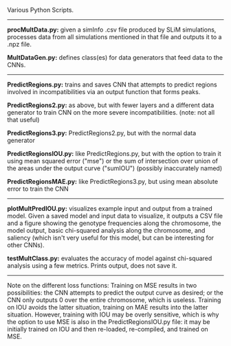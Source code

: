 Various Python Scripts.

---

**procMultData.py:** given a simInfo .csv file produced by SLiM simulations, processes data from all simulations mentioned in that file and outputs it to a .npz file.

**MultDataGen.py:** defines class(es) for data generators that feed data to the CNNs.

---

**PredictRegions.py:** trains and saves CNN that attempts to predict regions involved in incompatibilities via an output function that forms peaks.

**PredictRegions2.py:** as above, but with fewer layers and a different data generator to train CNN on the more severe incompatibilities. (note: not all that useful)

**PredictRegions3.py:** PredictRegions2.py, but with the normal data generator

**PredictRegionsIOU.py:** like PredictRegions.py, but with the option to train it using mean squared error ("mse") or the sum of intersection over union of the areas under the output curve ("sumIOU") (possibly inaccurately named)

**PredictRegionsMAE.py:** like PredictRegions3.py, but using mean absolute error to train the CNN

---

**plotMultPredIOU.py:** visualizes example input and output from a trained model. Given a saved model and input data to visualize, it outputs a CSV file and a figure showing the genotype frequencies along the chromosome, the model output, basic chi-squared analysis along the chromosome, and saliency (which isn't very useful for this model, but can be interesting for other CNNs).

**testMultClass.py:** evaluates the accuracy of model against chi-squared analysis using a few metrics. Prints output, does not save it.

---

Note on the different loss functions:
Training on MSE results in two possibilities: the CNN attempts to predict the output curve as desired; or the CNN only outputs 0 over the entire chromosome, which is useless. Training on IOU avoids the latter situation, training on MAE results into the latter situation. However, training with IOU may be overly sensitive, which is why the option to use MSE is also in the PredictRegionsIOU.py file: it may be initially trained on IOU and then re-loaded, re-compiled, and trained on MSE.